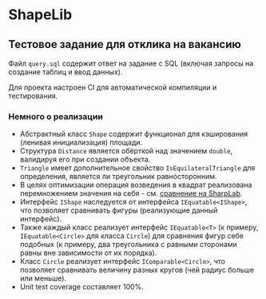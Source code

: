 # ShapeLib

## Тестовое задание для отклика на вакансию

Файл `query.sql` содержит ответ на задание с SQL (включая запросы на создание таблиц и ввод данных).

Для проекта настроен CI для автоматической компиляции и тестирования.

### Немного о реализации

* Абстрактный класс `Shape` содержит функционал для кэширования (ленивая инициализация) площади.
* Структура `Distance` является обёрткой над значением `double`, валидируя его при создании объекта.
* `Triangle` имеет дополнительное свойство `IsEquilateralTriangle` для определения, является ли треугольник равносторонним.
* В целях оптимизации операция возведения в квадрат реализована перемножением значения на себя - см. [сравнение на SharpLab](https://sharplab.io/#v2:C4LghgzgtgPgAgJgIwFgBQcDMACR2DC2A3utmbjnEgGzYAmA9gK4BGANgKbYCyTbwASwAObAQGMwghgDsAFI1adsANzBsAlNgC8APhVrsAKn1sA3KXIWyWXDXrN2XbpIAWABQYB3eQ6WqN2nrOwC4AdB7e/gA02Ajq5mgAvkA===).
* Интерфейс `IShape` наследуется от интерфейса `IEquatable<IShape>`, что позволяет сравнивать фигуры (реализующие данный интерфейс).
* Также каждый класс реализует интерфейс `IEquatable<T>` (к примеру, `IEquatable<Circle>` для класса `Circle`) для сравнения фигур себе подобных (к примеру, два треугольника с равными сторонами равны вне зависимости от их порядка).
* Класс `Circle` реализует интерфейс `IComparable<Circle>`, что позволяет сравнивать величину разных кругов (чей радиус больше или меньше).
* Unit test coverage составляет 100%.
